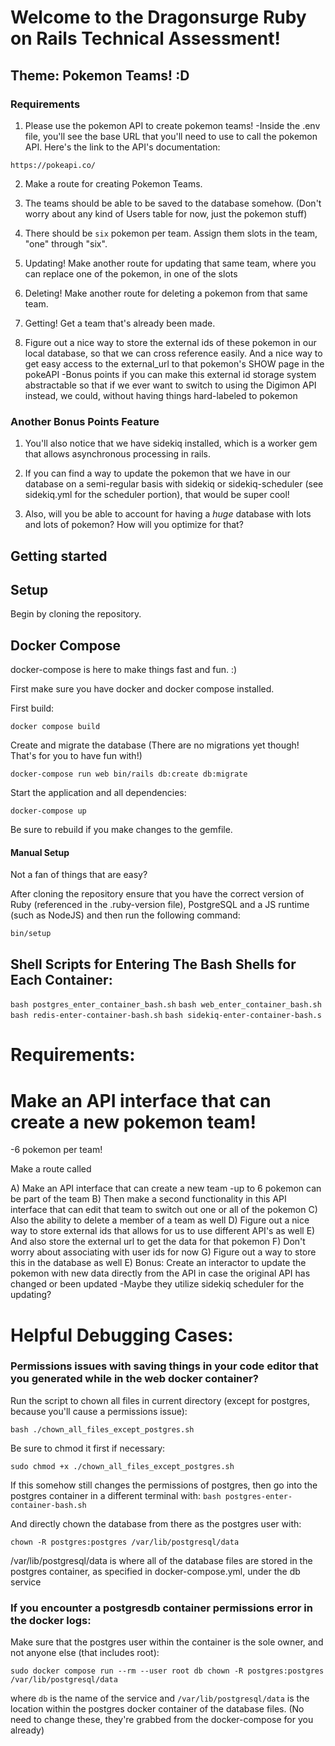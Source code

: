 # Welcome to the Dragonsurge Ruby on Rails Technical Assessment!

## Theme: Pokemon Teams! :D

### Requirements
1. Please use the pokemon API to create pokemon teams!
-Inside the .env file, you'll see the base URL that you'll need to use to call the pokemon API. Here's the link to the API's documentation:

```
https://pokeapi.co/
```

2. Make a route for creating Pokemon Teams.

3. The teams should be able to be saved to the database somehow. (Don't worry about any kind of Users table for now, just the pokemon stuff)

4. There should be `six` pokemon per team. Assign them slots in the team, "one" through "six". 

5. Updating! Make another route for updating that same team, where you can replace one of the pokemon, in one of the slots

6. Deleting! Make another route for deleting a pokemon from that same team. 

7. Getting! Get a team that's already been made.

8. Figure out a nice way to store the external ids of these pokemon in our local database, so that we can cross reference easily. And a nice way to get easy access to the external_url to that pokemon's SHOW page in the pokeAPI
-Bonus points if you can make this external id storage system abstractable so that if we ever want to switch to using the Digimon API instead, we could, without having things hard-labeled to pokemon


### Another Bonus Points Feature
1. You'll also notice that we have sidekiq installed, which is a worker gem that allows asynchronous processing in rails. 

2. If you can find a way to update the pokemon that we have in our database on a semi-regular basis with sidekiq or sidekiq-scheduler (see sidekiq.yml for the scheduler portion), that would be super cool!

3. Also, will you be able to account for having a *huge* database with lots and lots of pokemon? How will you optimize for that?

## Getting started

## Setup

Begin by cloning the repository.

## Docker Compose 

docker-compose is here to make things fast and fun. :)

First make sure you have docker and docker compose installed. 

First build:

```
docker compose build
```

Create and migrate the database (There are no migrations yet though! That's for you to have fun with!)

```
docker-compose run web bin/rails db:create db:migrate
```

Start the application and all dependencies:

```
docker-compose up
```

Be sure to rebuild if you make changes to the gemfile. 


#### Manual Setup

Not a fan of things that are easy?

After cloning the repository ensure that you have the correct version of Ruby
(referenced in the .ruby-version file), PostgreSQL and a JS runtime (such as
NodeJS) and then run the following command:

```
bin/setup
```

## Shell Scripts for Entering The Bash Shells for Each Container:
`bash postgres_enter_container_bash.sh`
`bash web_enter_container_bash.sh`
`bash redis-enter-container-bash.sh`
`bash sidekiq-enter-container-bash.s`

# Requirements:

# Make an API interface that can create a new pokemon team!
-6 pokemon per team!

Make a route called


A) Make an API interface that can create a new team
-up to 6 pokemon can be part of the team
B) Then make a second functionality in this API interface that can edit that team to switch out one or all of the pokemon
C) Also the ability to delete a member of a team as well
D) Figure out a nice way to store external ids that allows for us to use different API's as well
E) And also store the external url to get the data for that pokemon
F) Don't worry about associating with user ids for now
G) Figure out a way to store this in the database as well
E) Bonus: Create an interactor to update the pokemon with new data directly from the API in case the original API has changed or been updated
-Maybe they utilize sidekiq scheduler for the updating?








# Helpful Debugging Cases:

### Permissions issues with saving things in your code editor that you generated while in the web docker container?
Run the script to chown all files in current directory (except for postgres, because you'll cause a permissions issue):

`bash ./chown_all_files_except_postgres.sh`

Be sure to chmod it first if necessary:

`sudo chmod +x ./chown_all_files_except_postgres.sh`

If this somehow still changes the permissions of postgres, then go into the postgres container in a different terminal with:
`bash postgres-enter-container-bash.sh`


And directly chown the database from there as the postgres user with:

`chown -R postgres:postgres /var/lib/postgresql/data`

/var/lib/postgresql/data is where all of the database files are stored in the postgres container, as specified in docker-compose.yml, under the db service 

### If you encounter a postgresdb container permissions error in the docker logs:
Make sure that the postgres user within the container is the sole owner, and not anyone else (that includes root):

`sudo docker compose run --rm --user root db chown -R postgres:postgres /var/lib/postgresql/data`

where `db` is the name of the service and `/var/lib/postgresql/data` is the location within the postgres docker container of the database files. (No need to change these, they're grabbed from the docker-compose for you already)
